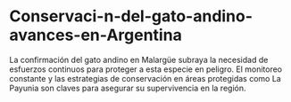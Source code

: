 # Conservaci-n-del-gato-andino-avances-en-Argentina
La confirmación del gato andino en Malargüe subraya la necesidad de esfuerzos continuos para proteger a esta especie en peligro. El monitoreo constante y las estrategias de conservación en áreas protegidas como La Payunia son claves para asegurar su supervivencia en la región.
